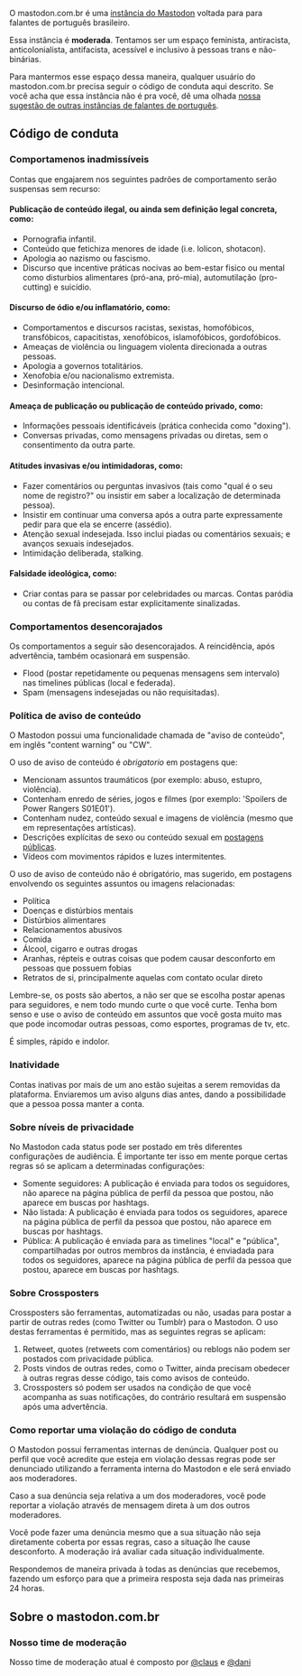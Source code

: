 O mastodon.com.br é uma [instância do Mastodon](https://joinmastodon.org) voltada para para falantes de português brasileiro.

Essa instância é **moderada**. Tentamos ser um espaço feminista, antiracista, anticolonialista, antifacista, acessível e inclusivo à pessoas trans e não-binárias.

Para mantermos esse espaço dessa maneira, qualquer usuário do mastodon.com.br precisa seguir o código de conduta aqui descrito. Se você acha que essa instância não é pra você, dê uma olhada [nossa sugestão de outras instâncias de falantes de português](https://instances.social/list#lang=pt&allowed=&prohibited=nudity_nocw,pornography_nocw,spam,advertising,spoilers_nocw&users=).

## Código de conduta

### Comportamenos inadmissíveis

Contas que engajarem nos seguintes padrões de comportamento serão suspensas sem recurso:

#### Publicação de conteúdo ilegal, ou ainda sem definição legal concreta, como:

*   Pornografia infantil.
*   Conteúdo que fetichiza menores de idade (i.e. lolicon, shotacon).
*   Apologia ao nazismo ou fascismo.
*   Discurso que incentive práticas nocivas ao bem-estar fisico ou mental como disturbios alimentares (pró-ana, pró-mia), automutilação (pro-cutting) e suicídio.

#### Discurso de ódio e/ou inflamatório, como:

*   Comportamentos e discursos racistas, sexistas, homofóbicos, transfóbicos, capacitistas, xenofóbicos, islamofóbicos, gordofóbicos.
*   Ameaças de violência ou linguagem violenta direcionada a outras pessoas.
*   Apologia a governos totalitários.
*   Xenofobia e/ou nacionalismo extremista.
*   Desinformação intencional.

#### Ameaça de publicação ou publicação de conteúdo privado, como:

*   Informações pessoais identificáveis (prática conhecida como "doxing").
*   Conversas privadas, como mensagens privadas ou diretas, sem o consentimento da outra parte.

#### Atitudes invasivas e/ou intimidadoras, como:

*   Fazer comentários ou perguntas invasivos (tais como "qual é o seu nome de registro?" ou insistir em saber a localização de determinada pessoa).
*   Insistir em continuar uma conversa após a outra parte expressamente pedir para que ela se encerre (assédio).
*   Atenção sexual indesejada. Isso inclui piadas ou comentários sexuais; e avanços sexuais indesejados.
*   Intimidação deliberada, stalking.

#### Falsidade ideológica, como:

*   Criar contas para se passar por celebridades ou marcas. Contas paródia ou contas de fã precisam estar explicitamente sinalizadas.

### Comportamentos desencorajados

Os comportamentos a seguir são desencorajados. A reincidência, após advertência, também ocasionará em suspensão.

*   Flood (postar repetidamente ou pequenas mensagens sem intervalo) nas timelines públicas (local e federada).
*   Spam (mensagens indesejadas ou não requisitadas).

### Política de aviso de conteúdo

O Mastodon possui uma funcionalidade chamada de "aviso de conteúdo", em inglês "content warning" ou "CW".

O uso de aviso de conteúdo é *obrigatorio* em postagens que:

*   Mencionam assuntos traumáticos (por exemplo: abuso, estupro, violência).
*   Contenham enredo de séries, jogos e filmes (por exemplo: 'Spoilers de Power Rangers S01E01').
*   Contenham nudez, conteúdo sexual e imagens de violência (mesmo que em representações artísticas).
*   Descrições explícitas de sexo ou conteúdo sexual em [postagens públicas](#privacidade).
*   Vídeos com movimentos rápidos e luzes intermitentes.

O uso de aviso de conteúdo não é obrigatório, mas sugerido, em postagens envolvendo os seguintes assuntos ou imagens relacionadas:

*   Política
*   Doenças e distúrbios mentais
*   Distúrbios alimentares
*   Relacionamentos abusivos
*   Comida
*   Álcool, cigarro e outras drogas
*   Aranhas, répteis e outras coisas que podem causar desconforto em pessoas que possuem fobias
*   Retratos de si, principalmente aquelas com contato ocular direto

Lembre-se, os posts são abertos, a não ser que se escolha postar apenas para seguidores, e nem todo mundo curte o que você curte. Tenha bom senso e use o aviso de conteúdo em assuntos que você gosta muito mas que pode incomodar outras pessoas, como esportes, programas de tv, etc.

É simples, rápido e indolor.

### Inatividade

Contas inativas por mais de um ano estão sujeitas a serem removidas da plataforma. Enviaremos um aviso alguns dias antes, dando a possibilidade que a pessoa possa manter a conta.

### Sobre níveis de privacidade

<a name="privacidade"></a>No Mastodon cada status pode ser postado em três diferentes configurações de audiência. É importante ter isso em mente porque certas regras só se aplicam a determinadas configurações:

*   Somente seguidores: A publicação é enviada para todos os seguidores, não aparece na página pública de perfil da pessoa que postou, não aparece em buscas por hashtags.
*   Não listada: A publicação é enviada para todos os seguidores, aparece na página pública de perfil da pessoa que postou, não aparece em buscas por hashtags.
*   Pública: A publicação é enviada para as timelines "local" e "pública", compartilhadas por outros membros da instância, é enviadada para todos os seguidores, aparece na página pública de perfil da pessoa que postou, aparece em buscas por hashtags.

### Sobre Crossposters

Crossposters são ferramentas, automatizadas ou não, usadas para postar a partir de outras redes (como Twitter ou Tumblr) para o Mastodon. O uso destas ferramentas é permitido, mas as seguintes regras se aplicam:

1.  Retweet, quotes (retweets com comentários) ou reblogs não podem ser postados com privacidade pública.
2.  Posts vindos de outras redes, como o Twitter, ainda precisam obedecer à outras regras desse código, tais como avisos de conteúdo.
3.  Crossposters só podem ser usados na condição de que você acompanha as suas notificações, do contrário resultará em suspensão após uma advertência.

### Como reportar uma violação do código de conduta

O Mastodon possui ferramentas internas de denúncia. Qualquer post ou perfil que você acredite que esteja em violação dessas regras pode ser denunciado utilizando a ferramenta interna do Mastodon e ele será enviado aos moderadores.

Caso a sua denúncia seja relativa a um dos moderadores, você pode reportar a violação através de mensagem direta à um dos outros moderadores.

Você pode fazer uma denúncia mesmo que a sua situação não seja diretamente coberta por essas regras, caso a situação lhe cause desconforto. A moderação irá avaliar cada situação individualmente.

Respondemos de maneira privada à todas as denúncias que recebemos, fazendo um esforço para que a primeira resposta seja dada nas primeiras 24 horas.

## Sobre o mastodon.com.br

### Nosso time de moderação

Nosso time de moderação atual é composto por
[@<span>claus</span>](https://mastodon.com.br/@claus) e
[@<span>dani</span>](https://mastodon.com.br/@Dani)
